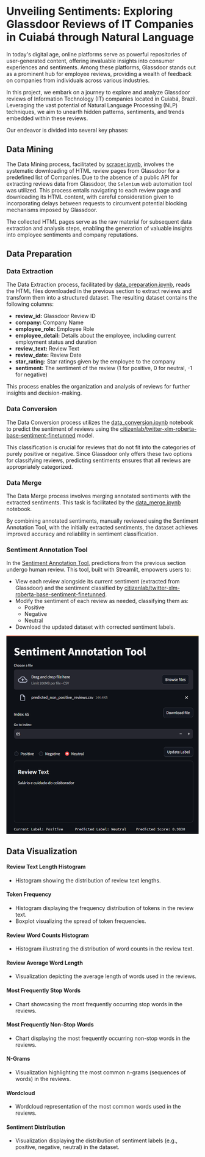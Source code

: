 # Unveiling Sentiments: Exploring Glassdoor Reviews of IT Companies in Cuiabá through Natural Language

In today's digital age, online platforms serve as powerful repositories of user-generated content, offering invaluable insights into consumer experiences and sentiments. Among these platforms, Glassdoor stands out as a prominent hub for employee reviews, providing a wealth of feedback on companies from individuals across various industries.

In this project, we embark on a journey to explore and analyze Glassdoor reviews of Information Technology (IT) companies located in Cuiabá, Brazil. Leveraging the vast potential of Natural Language Processing (NLP) techniques, we aim to unearth hidden patterns, sentiments, and trends embedded within these reviews.

Our endeavor is divided into several key phases:

## Data Mining
The Data Mining process, facilitated by [scraper.ipynb](/data_mining/scraper.ipynb), involves the systematic downloading of HTML review pages from Glassdoor for a predefined list of Companies. Due to the absence of a public API for extracting reviews data from Glassdoor, the `Selenium` web automation tool was utilized. This process entails navigating to each review page and downloading its HTML content, with careful consideration given to incorporating delays between requests to circumvent potential blocking mechanisms imposed by Glassdoor.

The collected HTML pages serve as the raw material for subsequent data extraction and analysis steps, enabling the generation of valuable insights into employee sentiments and company reputations.

## Data Preparation

### Data Extraction
The Data Extraction process, facilitated by [data_preparation.ipynb](/data_preparation/data_preparation.ipynb), reads the HTML files downloaded in the previous section to extract reviews and transform them into a structured dataset. The resulting dataset contains the following columns:

- **review_id:** Glassdoor Review ID
- **company:** Company Name
- **employee_role:** Employee Role
- **employee_detail:** Details about the employee, including current employment status and duration
- **review_text:** Review Text
- **review_date:** Review Date
- **star_rating:** Star ratings given by the employee to the company
- **sentiment:** The sentiment of the review (1 for positive, 0 for neutral, -1 for negative)

This process enables the organization and analysis of reviews for further insights and decision-making.



### Data Conversion
The Data Conversion process utilizes the [data_conversion.ipynb](/data_preparation/data_conversion.ipynb) notebook to predict the sentiment of reviews using the [citizenlab/twitter-xlm-roberta-base-sentiment-finetunned](https://huggingface.co/citizenlab/twitter-xlm-roberta-base-sentiment-finetunned) model.

This classification is crucial for reviews that do not fit into the categories of purely positive or negative. Since Glassdoor only offers these two options for classifying reviews, predicting sentiments ensures that all reviews are appropriately categorized.

### Data Merge
The Data Merge process involves merging annotated sentiments with the extracted sentiments. This task is facilitated by the [data_merge.ipynb](/data_preparation/data_merge.ipynb) notebook.

By combining annotated sentiments, manually reviewed using the Sentiment Annotation Tool, with the initially extracted sentiments, the dataset achieves improved accuracy and reliability in sentiment classification.

### Sentiment Annotation Tool
In the [Sentiment Annotation Tool](/data_preparation/annotation_tool.py), predictions from the previous section undergo human review. This tool, built with Streamlit, empowers users to:

- View each review alongside its current sentiment (extracted from Glassdoor) and the sentiment classified by [citizenlab/twitter-xlm-roberta-base-sentiment-finetunned](https://huggingface.co/citizenlab/twitter-xlm-roberta-base-sentiment-finetunned).
- Modify the sentiment of each review as needed, classifying them as:
  - Positive
  - Negative
  - Neutral
- Download the updated dataset with corrected sentiment labels.

![Sentiment Annotation Tool Preview](./data_preparation/annotation_tool_preview.png)

## Data Visualization

#### Review Text Length Histogram
- Histogram showing the distribution of review text lengths.

#### Token Frequency
- Histogram displaying the frequency distribution of tokens in the review text.
- Boxplot visualizing the spread of token frequencies.

#### Review Word Counts Histogram
- Histogram illustrating the distribution of word counts in the review text.

#### Review Average Word Length
- Visualization depicting the average length of words used in the reviews.

#### Most Frequently Stop Words
- Chart showcasing the most frequently occurring stop words in the reviews.

#### Most Frequently Non-Stop Words
- Chart displaying the most frequently occurring non-stop words in the reviews.

#### N-Grams
- Visualization highlighting the most common n-grams (sequences of words) in the reviews.

#### Wordcloud
- Wordcloud representation of the most common words used in the reviews.

#### Sentiment Distribution
- Visualization displaying the distribution of sentiment labels (e.g., positive, negative, neutral) in the dataset.
